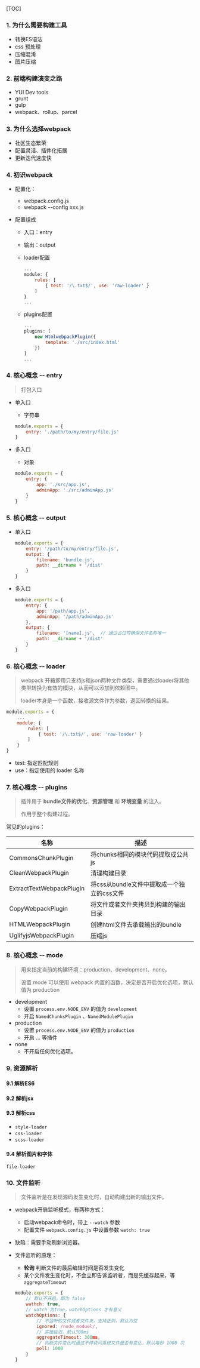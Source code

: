 [TOC]

### 1. 为什么需要构建工具

* 转换ES语法
* css 预处理
* 压缩混淆
* 图片压缩

### 2. 前端构建演变之路

* YUI Dev tools
* grunt
* gulp
* webpack、rollup、parcel

### 3. 为什么选择webpack

* 社区生态繁荣
* 配置灵活、插件化拓展
* 更新迭代速度快

### 4. 初识webpack

* 配置化：

    * webpack.config.js
    * webpack --config xxx.js

* 配置组成

    * 入口：entry

    * 输出：output

    * loader配置

        ```javascript
        ...
        module: {
            rules: [
                { test: '/\.txt$/', use: 'raw-loader' }
            ]
        }
        ...
        ```

    * plugins配置

        ```javascript
        ...
        plugins: [
            new HtmlwebpackPlugin({
                template: './src/index.html'
            })
        ]
        ...
        ```



### 4. 核心概念 -- entry

> 打包入口

* 单入口

    * 字符串

    ```javascript
    module.exports = {
        entry: './path/to/my/entry/file.js'
    }
    ```

    

* 多入口

    * 对象

    ```JavaScript
    module.exports = {
        entry: {
            app: './src/app.js',
            adminApp: './src/adminApp.js'
        }
    }
    ```

    

### 5. 核心概念 -- output

* 单入口

    ```javascript
    module.exports = {
        entry: '/path/to/my/entry/file.js',
        output: {
            filename: 'bundle.js',
            path: __dirname + '/dist'
        }
    }
    ```

    

* 多入口

    ```javascript
    module.exports = {
        entry: {
            app: '/path/app.js',
            adminApp: '/path/adminApp.js'
        },
        output: {
            filename: '[name].js', 	// 通过占位符确保文件名称唯一
            path: __dirname + '/dist'
        }
    }
    ```

    

### 6. 核心概念 -- loader

> webpack 开箱即用只支持js和json两种文件类型，需要通过loader将其他类型转换为有效的模块，从而可以添加到依赖图中。
>
> loader本身是一个函数，接收源文件作为参数，返回转换的结果。

```javascript
module.exports = {
    ...
    module: {
        rules: [
            { test: '/\.txt$/', use: 'raw-loader' }
        ]
    }
}
```

* test: 指定匹配规则
* use：指定使用的 loader 名称

### 7. 核心概念 -- plugins

> 插件用于 **bundle文件的优化**、**资源管理** 和 **环境变量** 的注入。
>
> 作用于整个构建过程。

常见的plugins：

| 名称                     | 描述                                       |
| ------------------------ | ------------------------------------------ |
| CommonsChunkPlugin       | 将chunks相同的模块代码提取成公共js         |
| CleanWebpackPlugin       | 清理构建目录                               |
| ExtractTextWebpackPlugin | 将css从bundle文件中提取成一个独立的css文件 |
| CopyWebpackPlugin        | 将文件或者文件夹拷贝到构建的输出目录       |
| HTMLWebpackPlugin        | 创建html文件去承载输出的bundle             |
| UglifyjsWebpackPlugin    | 压缩js                                     |



### 8. 核心概念 -- mode

> 用来指定当前的构建环境：production、development、none。
>
> 设置 mode 可以使用 webpack 内置的函数，决定是否开启优化选项，默认值为 production

* development
    * 设置 `process.env.NODE_ENV` 的值为 `development`
    * 开启 `NamedChunksPlugin` 、`NamedModulePlugin`
* production
    * 设置 `process.env.NODE_ENV` 的值为 `production`
    * 开启 ... 等插件
* none
    * 不开启任何优化选项。

### 9. 资源解析

#### 9.1 解析ES6

#### 9.2 解析jsx

#### 9.3 解析css

* `style-loader`
* `css-loader`
* `scss-loader`

#### 9.4 解析图片和字体

`file-loader`



### 10. 文件监听

> 文件监听是在发现源码发生变化时，自动构建出新的输出文件。

* webpack开启监听模式，有两种方式：
    * 启动webpack命令时，带上 `--watch` 参数
    * 配置文件 `webpack.config.js` 中设置参数 `watch: true`

* 缺陷：需要手动刷新浏览器。

* 文件监听的原理：

    * **轮询** 判断文件的最后编辑时间是否发生变化
    * 某个文件发生变化时，不会立即告诉监听者，而是先缓存起来，等 `aggregateTimeout`

    ```JavaScript
    module.exports = {
        // 默认不开启，即为 false
        wathch: true,
        // watch 为true，watchOptions 才有意义
        watchOptions: {
            // 不监听的文件或者文件夹，支持正则，默认为空
            ignored: /node_moduel/,
            // 实施延迟，默认300ms
            aggregateTimeout: 300ms,
            // 判断文件变化时通过不停访问系统文件是否有变化，默认每秒 1000 次
            poll: 1000
        }
    }
    ```

    



